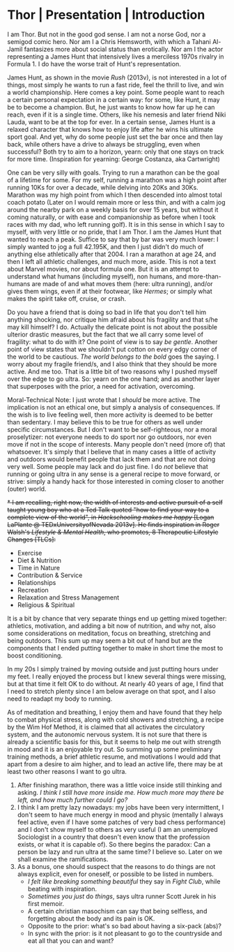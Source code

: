Thor | Presentation | Introduction
==================================

I am Thor. But not in the good god sense. I am not a norse God, nor a semigod comic hero. Nor am I a Chris Hemsworth, with which a Tahani Al-Jamil fantasizes more about social status than erotically. Nor am I the actor representing a James Hunt that intensively lives a merciless 1970s rivalry in Formula 1. I do have the worse trait of Hunt's representation.

James Hunt, as shown in the movie *Rush* (2013v), is not interested in a lot of things, most simply he wants to run a fast ride, feel the thrill to live, and win a world championship. Here comes a key point. Some people want to reach a certain personal expectation in a certain way: for some, like Hunt, it may be to become a champion. But, he just wants to know how far up he can reach, even if it is a single time. Others, like his nemesis and later friend Niki Lauda, want to be at the top for ever. In a certain sense, James Hunt is a relaxed character that knows how to enjoy life after he wins his ultimate sport goal. And yet, why do some people just set the bar once and then lay back, while others have a drive to always be struggling, even when successful? Both try to aim to a horizon, yearn: only that one stays on track for more time. (Inspiration for yearning: George Costanza, aka Cartwright)

One can be very silly with goals. Trying to run a marathon can be the goal of a lifetime for some. For my self, running a marathon was a high point after running 10Ks for over a decade, while delving into 20Ks and 30Ks. Marathon was my high point from which I then descended into almost total coach potato (Later on I would remain more or less thin, and with a calm jog around the nearby park on a weekly basis for over 15 years, but without it coming naturally, or with ease and companionship as before when I took races with my dad, who left running golf). It is in this sense in which I say to myself, with very little or no pride, that I am Thor. I am the James Hunt that wanted to reach a peak. Suffice to say that by bar was very much lower: I simply wanted to jog a full 42.195K, and then I just didn't do much of anything else athletically after that 2004. I ran a marathon at age 24, and then I left all athletic challenges, and much more, aside. This is not a text about Marvel movies, nor about formula one. But it is an attempt to understand what humans (including myself), non humans, and more-than-humans are made of and what moves them (here: ultra running), and/or gives them wings, even if at their footwear, like *Hermes*; or simply what makes the spirit take off, cruise, or crash.

Do you have a friend that is doing so bad in life that you don't tell him anything shocking, nor critique him afraid about his fragility and that s/he may kill himself? I do. Actually the delicate point is not about the possible ulterior drastic measures, but the fact that we all carry some level of fragility: what to do with it? One point of view is to say *be gentle*. Another point of view states that we shouldn't put cotton on every edgy corner of the world to be cautious. *The world belongs to the bold* goes the saying. I worry about my fragile friend/s, and I also think that they should be more active. And me too. That is a little bit of two reasons why I pushed myself over the edge to go ultra. So: yearn on the one hand; and as another layer that superposes with the prior, a need for activation, overcoming.

Moral-Technical Note: I just wrote that I *should* be more active. The implication is not an ethical one, but simply a analysis of consequences. If the wish is to live feeling well, then more activity is deemed to be better than sedentary. I may believe this to be true for others as well under specific circumstances. But I don't want to be self-righteous, nor a moral proselytizer: not everyone needs to do sport nor go outdoors, nor even move if not in the scope of interests. Many people don't need (more of) that whatsoever. It's simply that I believe that in many cases a little of activity and outdoors would benefit people that lack them and that are not doing very well. Some people may lack and do just fine. I do *not* believe that running or going ultra in any sense is a general recipe to move forward, or strive: simply a handy hack for those interested in coming closer to another (outer) world. 

~~\* I am recalling, right now, the width of interests and active pursuit of a self taught young boy who at a Ted Talk quoted "how to find your way to a complete view of the world", in *Hackschooling makes me happy* [Logan LaPlante @ TEDxUniversityofNevada 2013v]. He finds inspiration in Roger Walsh's *Lifestyle & Mental Health*, who promotes, 8 Therapeutic Lifestyle Changes [TLCs]:~~

+ Exercise
+ Diet & Nutrition
+ Time in Nature
+ Contribution & Service
+ Relationships
+ Recreation
+ Relaxation and Stress Management
+ Religious & Spiritual

It is a bit by chance that very separate things end up getting mixed together: athletics, motivation, and adding a bit now of nutrition, and why not, also some considerations on meditation, focus on breathing, stretching and being outdoors. This sum up may seem a bit out of hand but are the components that I ended putting together to make in short time the most to boost conditioning. 

In my 20s I simply trained by moving outside and just putting hours under my feet. I really enjoyed the process but I knew several things were missing, but at that time it felt OK to do without. At nearly 40 years of age, I find that I need to stretch plenty since I am below average on that spot, and I also need to readapt my body to running. 

As of meditation and breathing, I enjoy them and have found that they help to combat physical stress, along with cold showers and stretching, a recipe by the Wim Hof Method, it is claimed that all activates the circulatory system, and the autonomic nervous system. It is not sure that there is already a scientific basis for this, but it seems to help me out with strength in mood and it is an enjoyable try out. So summing up some preliminary training methods, a brief athletic resume, and motivations I would add that apart from a desire to aim higher, and to lead an active life, there may be at least two other reasons I want to go ultra.

1.   After finishing marathon, there was a little voice inside still thinking and asking. *I think I still have more inside me. How much more may there be left, and how much further could I go?*
2.   I think I am pretty lazy nowadays: my jobs have been very intermittent, I don't seem to have much energy in mood and physic (mentally I always feel active, even if I have some patches of very bad chess performance) and I don't show myself to others as very useful (I am an unemployed Sociologist in a country that doesn't even know that the profession exists, or what it is capable of). So there begins the paradox: Can a person be lazy and run ultra at the same time? I believe so. Later on we shall examine the ramifications. 
3. As a bonus, one should suspect that the reasons to do things are not always explicit, even for oneself, or possible to be listed in numbers. 
    + *I felt like breaking something beautiful* they say in *Fight Club*, while beating with inspiration.
    + *Sometimes you just* do *things*, says ultra runner Scott Jurek in his first memoir.
    + A certain christian masochism can say that being selfless, and forgetting about the body and its pain is OK.
    + Opposite to the prior: what's so bad about having a six-pack (abs)?
    + In sync with the prior: is it not pleasant to go to the countryside and eat all that you can and want?

